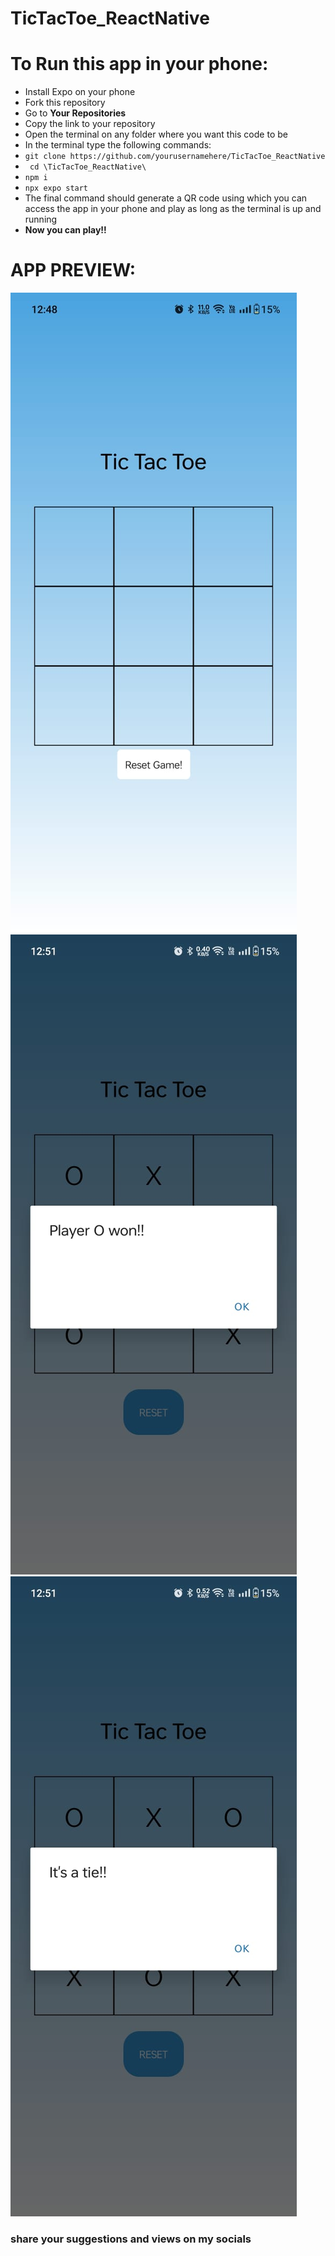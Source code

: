 # TicTacToe_ReactNative

# To Run this app in your phone:
- Install Expo on your phone
- Fork this repository
- Go to **Your Repositories**
- Copy the link to your repository
- Open the terminal on any folder where you want this code to be
- In the terminal type the following commands:
- ``` git clone https://github.com/yourusernamehere/TicTacToe_ReactNative ```
- ``` cd \TicTacToe_ReactNative\```
- ``` npm i ```
- ``` npx expo start ```
- The final command should generate a QR code using which you can access the app in your phone and play as long as the terminal  is up and running
- **Now you can play!!**

# APP PREVIEW:
![Home Screen](<WhatsApp Image 2023-07-12 at 01.21.33.jpg>)
![Player Winning](<WhatsApp Image 2023-07-12 at 01.21.32-1.jpg>)
![Tie](<WhatsApp Image 2023-07-12 at 01.21.32-2.jpg>)

### share your suggestions and views on my socials